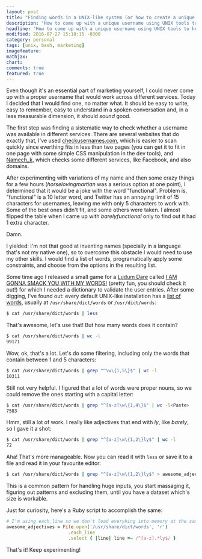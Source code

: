 ```yaml
---
layout: post
title: "Finding words in a UNIX-like system (or how to create a unique username)"
description: "How to come up with a unique username using UNIX tools to help you find out words."
headline: "How to come up with a unique username using UNIX tools to help you find out words."
modified: 2016-07-27 15:18:15 -0300
category: personal
tags: [unix, bash, marketing]
imagefeature: 
mathjax: 
chart: 
comments: true
featured: true
---
```


Even though it's an essential part of marketing yourself, I could never come up
with a proper username that would work across different services. Today I
decided that I would find one, no matter what. It should be easy to write, easy
to remember, easy to understand in a spoken conversation and, in a less
measurable dimension, it should *sound* good.

The first step was finding a sistematic way to check whether a username was
available in different services. There are several websites that do exactly
that, I've used [checkusernames.com](http://checkusernames.com/), which is
easier to scan quickly since everthing fits in less than two pages (you can get
it to fit in one page with some simple CSS manipulation in the dev tools), and
[Namech_k](https://namechk.com/), which checks some different services, like
Facebook, and also domains.

After experimenting with variations of my name and then some crazy things for a
few hours (*horselovingmartian* was a serious option at one point), I
determined that it would be a joke with the word "functional". Problem is,
"functional" is a 10 letter word, and Twitter has an annoying limit of 15
characters for usernames, leaving me with only 5 characters to work with. Some
of the best ones didn't fit, and some others were taken. I almost flipped the
table when I came up with *barelyfunctional* only to find out it had 1 extra
character.

Damn.

I yielded: I'm not that good at inventing names (specially in a language that's
not my native one), so to overcome this obstacle I would need to use my other
skills. I would find a list of words, programatically apply some
constraints, and choose from the options in the resulting list.

Some time ago I released a small game for a [Ludum
Dare](http://ludumdare.com/) called [I AM GONNA SMACK YOU WITH MY
WORDS!](http://gamedev-mrodrigues.rhcloud.com/portfolio/i-am-gonna-smack-you-with-my-words/)
(pretty fun, you should check it out!) for which I needed a dictionary to
validate the user entries. After some digging, I've found out: every default
UNIX-like installation has a
[list of words](https://en.wikipedia.org/wiki/Words_(Unix)), usually at
`/usr/share/dict/words` or `/usr/dict/words`:

```bash
$ cat /usr/share/dict/words | less
```

That's awesome, let's use that! But how many words does it contain?

```bash
$ cat /usr/share/dict/words | wc -l
99171
```

Wow, ok, that's a lot. Let's do some filtering, including only the words that contain between 1 and 5 characters:

```bash
$ cat /usr/share/dict/words | grep "^\w\{1,5\}$" | wc -l
10311
```

Still not very helpful. I figured that a lot of words were proper nouns, so we could remove the ones starting with a capital letter:

```bash
$ cat /usr/share/dict/words | grep "^[a-z]\w\{1,4\}$" | wc -l<Paste>
7583
```

Hmm, still a lot of work. I really like adjectives that end with *ly*, like *barely*, so I gave it a shot:

```bash
$ cat /usr/share/dict/words | grep "^[a-z]\w\{1,2\}ly$" | wc -l
72
```

Aha! That's more manageable. Now you can read it with `less` or save it to a file and read it in your favourite editor:

```bash
$ cat /usr/share/dict/words | grep "^[a-z]\w\{1,2\}ly$" > awesome_adjectives.txt
```

This is a common pattern for handling huge inputs, you start massaging it,
figuring out patterns and excluding them, until you have a dataset which's size
is workable.

Just for curiosity, here's a Ruby script to accomplish the same:

```ruby
# I'm using each_line so we don't load everyhing into memory at the same time
awesome_adjectives = File.open('/usr/share/dict/words', 'r')
                       .each_line
                       .select { |line| line =~ /^[a-z].*ly$/ }
```

That's it! Keep experimenting!
